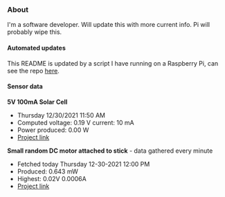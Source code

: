 ### About
I'm a software developer. Will update this with more current info. Pi will probably wipe this.

#### Automated updates
This README is updated by a script I have running on a Raspberry Pi, can see the repo [here](https://github.com/jdc-cunningham/raspi-git-repo-updater).

#### Sensor data
**5V 100mA Solar Cell**
- Thursday 12/30/2021 11:50 AM
- Computed voltage: 0.19 V current: 10 mA
- Power produced: 0.00 W
- [Project link](https://github.com/jdc-cunningham/raspisolarplotter)

**Small random DC motor attached to stick** - data gathered every minute
- Fetched today Thursday 12-30-2021 12:00 PM
- Produced: 0.643 mW
- Highest: 0.02V 0.0006A
- [Project link](https://github.com/jdc-cunningham/turbine-raspi)
